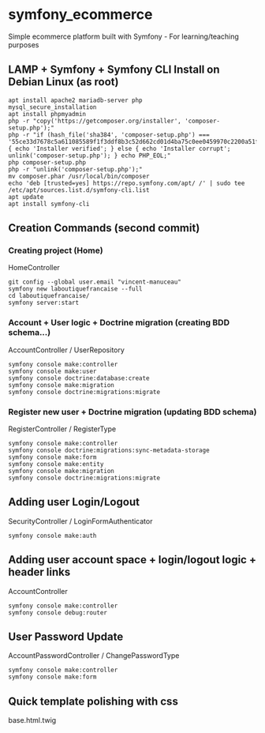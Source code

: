 # symfony_ecommerce
Simple ecommerce platform built with Symfony - For learning/teaching purposes

## LAMP + Symfony + Symfony CLI Install on Debian Linux (as root)
```
apt install apache2 mariadb-server php
mysql_secure_installation 
apt install phpmyadmin
php -r "copy('https://getcomposer.org/installer', 'composer-setup.php');"
php -r "if (hash_file('sha384', 'composer-setup.php') === '55ce33d7678c5a611085589f1f3ddf8b3c52d662cd01d4ba75c0ee0459970c2200a51f492d557530c71c15d8dba01eae') { echo 'Installer verified'; } else { echo 'Installer corrupt'; unlink('composer-setup.php'); } echo PHP_EOL;"
php composer-setup.php
php -r "unlink('composer-setup.php');"
mv composer.phar /usr/local/bin/composer
echo 'deb [trusted=yes] https://repo.symfony.com/apt/ /' | sudo tee /etc/apt/sources.list.d/symfony-cli.list
apt update
apt install symfony-cli
```

## Creation Commands (second commit)



### Creating project (Home)
HomeController
```
git config --global user.email "vincent-manuceau"
symfony new laboutiquefrancaise --full
cd laboutiquefrancaise/
symfony server:start
```
### Account + User logic + Doctrine migration (creating BDD schema...)
AccountController / UserRepository
```
symfony console make:controller
symfony console make:user
symfony console doctrine:database:create
symfony console make:migration
symfony console doctrine:migrations:migrate
```

### Register new user + Doctrine migration (updating BDD schema)
RegisterController / RegisterType
```
symfony console make:controller
symfony console doctrine:migrations:sync-metadata-storage
symfony console make:form
symfony console make:entity
symfony console make:migration
symfony console doctrine:migrations:migrate
```

## Adding user Login/Logout
SecurityController / LoginFormAuthenticator
```
symfony console make:auth
```

## Adding user account space + login/logout logic + header links
AccountController
```
symfony console make:controller
symfony console debug:router
```

## User Password Update
AccountPasswordController / ChangePasswordType
```
symfony console make:controller
symfony console make:form
```

## Quick template polishing with css
base.html.twig
